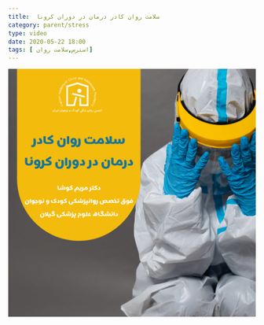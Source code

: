 ```yaml
---
title:  سلامت روان کادر درمان در دوران کرونا 
category: parent/stress
type: video
date: 2020-05-22 18:00
tags: [ استرس,سلامت روان]
---
```


[![](../../static/images/koosha-nurses-cover.png)](../../static/videos/koosha-nurses.mp4)